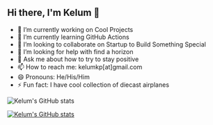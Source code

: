 ## Hi there, I'm Kelum 👋

<!-- Level 01 Simple Bio -->


- 🔭 I’m currently working on Cool Projects  
- 🌱 I’m currently learning GitHub Actions
- 👯 I’m looking to collaborate on Startup to Build Something Special
- 🤔 I’m looking for help with find a horizon
- 💬 Ask me about how to try to stay positive
- 📫 How to reach me: kelumkp[at]gmail.com
- 😄 Pronouns: He/His/Him
- ⚡ Fun fact: I have cool collection of diecast airplanes


![Kelum's GitHub stats](https://github-readme-stats.vercel.app/api?username=kelumkp&show_icons=true&theme=merko)


[![Kelum's GitHub stats](https://github-readme-stats.vercel.app/api?username=kelumkp)](https://github.com/kelumkp/github-readme-stats)
